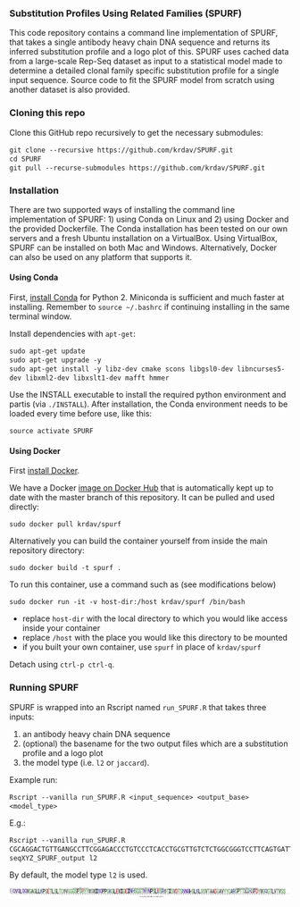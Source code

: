 ### Substitution Profiles Using Related Families (SPURF)

This code repository contains a command line implementation of SPURF, that takes a single antibody heavy chain DNA sequence and returns its inferred substitution profile and a logo plot of this.
SPURF uses cached data from a large-scale Rep-Seq dataset as input to a statistical model made to determine a detailed clonal family specific substitution profile for a single input sequence.
Source code to fit the SPURF model from scratch using another dataset is also provided.


### Cloning this repo

Clone this GitHub repo recursively to get the necessary submodules:
```
git clone --recursive https://github.com/krdav/SPURF.git
cd SPURF
git pull --recurse-submodules https://github.com/krdav/SPURF.git
```


### Installation

There are two supported ways of installing the command line implementation of SPURF: 1) using Conda on Linux and 2) using Docker and the provided Dockerfile.
The Conda installation has been tested on our own servers and a fresh Ubuntu installation on a VirtualBox.
Using VirtualBox, SPURF can be installed on both Mac and Windows.
Alternatively, Docker can also be used on any platform that supports it.


#### Using Conda

First, [install Conda](https://conda.io/docs/user-guide/install/linux.html) for Python 2.
Miniconda is sufficient and much faster at installing.
Remember to `source ~/.bashrc` if continuing installing in the same terminal window.

Install dependencies with `apt-get`:
```
sudo apt-get update
sudo apt-get upgrade -y
sudo apt-get install -y libz-dev cmake scons libgsl0-dev libncurses5-dev libxml2-dev libxslt1-dev mafft hmmer
```

Use the INSTALL executable to install the required python environment and partis (via `./INSTALL`).
After installation, the Conda environment needs to be loaded every time before use, like this:
```
source activate SPURF
```


#### Using Docker

First [install Docker](https://docs.docker.com/engine/installation/).

We have a Docker [image on Docker Hub](https://hub.docker.com/r/krdav/spurf/) that is automatically kept up to date with the master branch of this repository.
It can be pulled and used directly:
```
sudo docker pull krdav/spurf
```

Alternatively you can build the container yourself from inside the main repository directory:
```
sudo docker build -t spurf .
```

To run this container, use a command such as (see modifications below)

```
sudo docker run -it -v host-dir:/host krdav/spurf /bin/bash
```

* replace `host-dir` with the local directory to which you would like access inside your container 
* replace `/host` with the place you would like this directory to be mounted
* if you built your own container, use `spurf` in place of `krdav/spurf`

Detach using `ctrl-p ctrl-q`.


### Running SPURF

SPURF is wrapped into an Rscript named `run_SPURF.R` that takes three inputs: 

1. an antibody heavy chain DNA sequence
2. (optional) the basename for the two output files which are a substitution profile and a logo plot
3. the model type (i.e. `l2` or `jaccard`).

Example run:
```
Rscript --vanilla run_SPURF.R <input_sequence> <output_base> <model_type>
```
E.g.:
```
Rscript --vanilla run_SPURF.R CGCAGGACTGTTGANGCCTTCGGAGACCCTGTCCCTCACCTGCGTTGTCTCTGGCGGGTCCTTCAGTGATTACTACTGGAGCTGGATCCATCAGCCCCCAGGGAAGGGGCTGGAGTGGATTGGGGAAATCAATCATAGTGGGAGCACCAACTACAACCCGTCCCTCGAAAGTCGAGCCACCATATCAGTAGACACGTCCCAGAACAACCTCTCCCTGAAGCTGAGCTCTGTGACCGCCGCGGACTCGGCTGTGTATTACTGTGCGAGAGGCCCGACTACAATGGCTCACGACTTTGACTACTGGGGCCAGGGAACCCTGGTCACC seqXYZ_SPURF_output l2
```
By default, the model type `l2` is used.


![Output logo plot](/logo_output_example.png)
